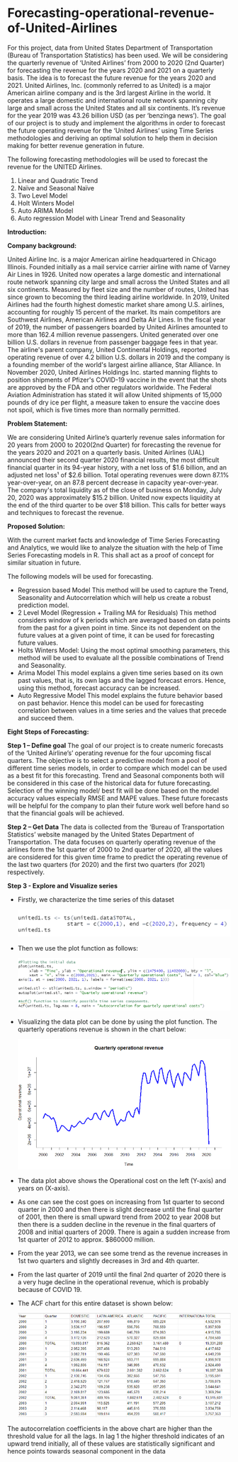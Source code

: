 # Forecasting-operational-revenue-of-United-Airlines

For this project, data from United States Department of Transportation (Bureau of Transportation Statistics) has been used.  We will be considering the quarterly revenue of ‘United Airlines’ from 2000 to 2020 (2nd Quarter) for forecasting the revenue for the years 2020 and 2021 on a quarterly basis. The idea is to forecast the future revenue for the years 2020 and 2021. United Airlines, Inc. (commonly referred to as United) is a major American airline company and
is the 3rd largest Airline in the world. It operates a large domestic and international route network spanning city large and small across the United States and all six continents. It’s revenue for the year 2019 was 43.26 billion USD (as per ‘benzinga news’). The goal of our project is to study and implement the algorithms in order to forecast the future operating revenue for the ‘United Airlines’ using Time Series methodologies and deriving an optimal solution to help them in decision making for better revenue generation in future.

The following forecasting methodologies will be used to forecast the revenue for the UNITED Airlines.
1.	Linear and Quadratic Trend
2.	Naïve and Seasonal Naïve
3.	Two Level Model
4.	Holt Winters Model
5.	Auto ARIMA Model
6.	Auto regression Model with Linear Trend and Seasonality

**Introduction:**

**Company background:**

United Airline Inc. is a major American airline headquartered in Chicago Illinois. Founded initially as a mail service carrier airline with name of Varney Air Lines in 1926. 
United now operates a large domestic and international route network spanning city large and small across the United States and all six continents. Measured by fleet size and the number of routes, United has since grown to becoming the third leading airline worldwide. In 2019, United Airlines had the fourth highest domestic market share among U.S. airlines, accounting for roughly 15 percent of the market. Its main competitors are Southwest Airlines, American Airlines and Delta Air Lines. In the fiscal year of 2019, the number of passengers boarded by United Airlines amounted to more than 162.4 million revenue passengers. United generated over one billion U.S. dollars in revenue from passenger baggage fees in that year. The airline's parent company, United Continental Holdings, reported operating revenue of over 4.2 billion U.S. dollars in 2019 and the company is a founding member of the world's largest airline alliance, Star Alliance. In November 2020, United Airlines Holdings Inc. started manning flights to position shipments of Pfizer's COVID-19 vaccine in the event that the shots are approved by the FDA and other regulators worldwide. The Federal Aviation Administration has stated it will allow United shipments of 15,000 pounds of dry ice per flight, a measure taken to ensure the vaccine does not spoil, which is five times more than normally permitted.



**Problem Statement:**

We are considering United Airline’s quarterly revenue sales information for 20 years from 2000 to 2020(2nd Quarter) for forecasting the revenue for the years 2020 and 2021 on a quarterly basis. United Airlines (UAL) announced their second quarter 2020 financial results, the most difficult financial quarter in its 94-year history, with a net loss of $1.6 billion, and an adjusted net loss¹ of $2.6 billion. Total operating revenues were down 87.1% year-over-year, on an 87.8 percent decrease in capacity year-over-year. The company's total liquidity as of the close of business on Monday, July 20, 2020 was approximately $15.2 billion. United now expects liquidity at the end of the third quarter to be over $18 billion. This calls for better ways and techniques to forecast the revenue.

**Proposed Solution:**

With the current market facts and knowledge of Time Series Forecasting and Analytics, we would like to analyze the situation with the help of Time Series Forecasting models in R. This shall act as a proof of concept for similar situation in future.

The following models will be used for forecasting.
-	Regression based Model
This method will be used to capture the Trend, Seasonality and Autocorrelation which will help us create a robust prediction model.
-	2 Level Model (Regression + Trailing MA for Residuals)
This method considers window of k periods which are averaged based on data points from the past for a given point in time. Since its not dependent on the future values at a given point of time, it can be used for forecasting future values.
-	Holts Winters Model:
Using the most optimal smoothing parameters, this method will be used to evaluate all the possible combinations of Trend and Seasonality.
-	Arima Model
This model explains a given time series based on its own past values, that is, its own lags and the lagged forecast errors. Hence, using this method, forecast accuracy can be increased.
-	Auto Regressive Model
This model explains the future behavior based on past behavior. Hence this model can be used for forecasting correlation between values in a time series and the values that precede and succeed them.
 

**Eight Steps of Forecasting:**

**Step 1 – Define goal** 
The goal of our project is to create numeric forecasts of the ‘United Airline’s’ operating revenue for the four upcoming fiscal quarters. The objective is to select a predictive model from a pool of different time series models, in order to compare which model can be used as a best fit for this forecasting. Trend and Seasonal components both will be considered in this case of the historical data for future forecasting. Selection of the winning model/ best fit will be done based on the model accuracy values especially RMSE and MAPE values. These future forecasts will be helpful for the company to plan their future work well before hand so that the financial goals will be achieved.

**Step 2 – Get Data** 
The data is collected from the ‘Bureau of Transportation Statistics’ website managed by the United States Department of Transportation. The data focuses on quarterly operating revenue of the airlines form the 1st quarter of 2000 to 2nd quarter of 2020, all the values are considered for this given time frame to predict the operating revenue of the last two quarters (for 2020) and the first two quarters (for 2021) respectively.

**Step 3 - Explore and Visualize series** 
-	Firstly, we characterize the time series of this dataset 

     ![](Images/1.png)
 
-	Then we use the plot function as follows:

    ![](Images/2.png)
 
-	Visualizing the data plot can be done by using the plot function. The quarterly operations revenue is shown in the chart below:

    ![](Images/3.png)

-	The data plot above shows the Operational cost on the left (Y-axis) and years on (X-axis).
-	As one can see the cost goes on increasing from 1st quarter to second quarter in 2000 and then there is slight decrease until the final quarter of 2001, then there is small upward trend from 2002 to year 2008 but then there is a sudden decline in the revenue in the final quarters of 2008 and initial quarters of 2009. There is again a sudden increase from 1st quarter of 2012 to approx. $860000 million.
-	From the year 2013, we can see some trend as the revenue increases in 1st two quarters and slightly decreases in 3rd and 4th quarter.
-	From the last quarter of 2019 until the final 2nd quarter of 2020 there is a very huge decline in the operational revenue, which is probably because of COVID 19.
-	The ACF chart for this entire dataset is shown below:

     ![](Images/4.png)

The autocorrelation coefficients in the above chart are higher than the threshold value for all the lags. In lag 1 the higher threshold indicates of an upward trend initially, all of these values are statistically significant and hence points towards seasonal component in the data
